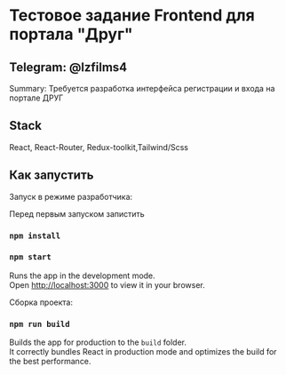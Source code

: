 # Тестовое задание Frontend для портала "Друг"

## Telegram: @lzfilms4

Summary: Требуется разработка интерфейса регистрации и входа на портале ДРУГ

## Stack

React, React-Router, Redux-toolkit,Tailwind/Scss

## Как запустить

Запуск в режиме разработчика:

Перед первым запуском запистить
### `npm install`

### `npm start`

Runs the app in the development mode.\
Open [http://localhost:3000](http://localhost:3000) to view it in your browser.

Сборка проекта:

### `npm run build`

Builds the app for production to the `build` folder.\
It correctly bundles React in production mode and optimizes the build for the best performance.
